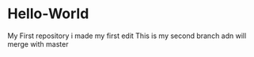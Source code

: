 # Hello-World
My First repository
i made my first edit
This is my second branch adn will merge with master
